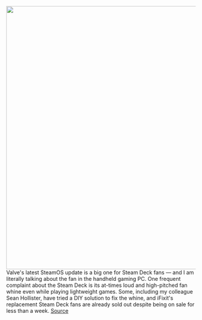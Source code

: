 <img src='https://cdn.vox-cdn.com/thumbor/rDT_Iskc91NhoFWa_WcJ3hitbZ0=/0x0:2040x1360/1200x800/filters:focal(857x517:1183x843)/cdn.vox-cdn.com/uploads/chorus_image/image/70915031/vpavic_220210_5030_0087.0.jpg' width='700px' /><br/>
Valve's latest SteamOS update is a big one for Steam Deck fans — and I am literally talking about the fan in the handheld gaming PC. One frequent complaint about the Steam Deck is its at-times loud and high-pitched fan whine even while playing lightweight games. Some, including my colleague Sean Hollister, have tried a DIY solution to fix the whine, and iFixit's replacement Steam Deck fans are already sold out despite being on sale for less than a week.
<a href='https://www.theverge.com/2022/5/26/23143631/valve-steam-deck-fan-quieter-update'> Source <a/>